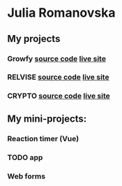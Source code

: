 # Julia Romanovska

## My projects
### **Growfy** [source code](https://github.com/yuladp1/growfy) [live site](https://yuladp1.github.io/growfy/)

### **RELVISE** [source code](https://github.com/yuladp1/relvise-vue)  [live site](https://yuladp1.github.io/relvise-vue/)

### **CRYPTO** [source code](https://github.com/yuladp1/crypto-vue)  [live site](https://yuladp1.github.io/crypto-vue/)

## My mini-projects:
### Reaction timer (Vue)

### TODO app

### Web forms


